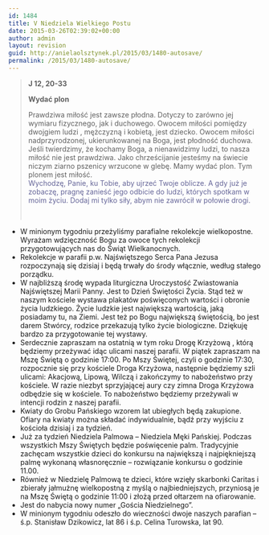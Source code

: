 ```yaml
---
id: 1484
title: V Niedziela Wielkiego Postu
date: 2015-03-26T02:39:02+00:00
author: admin
layout: revision
guid: http://anielaolsztynek.pl/2015/03/1480-autosave/
permalink: /2015/03/1480-autosave/
---
```

> **J 12, 20-33**
> 
> **Wydać plon**
> 
> Prawdziwa miłość jest zawsze płodna. Dotyczy to zarówno jej wymiaru fizycznego, jak i duchowego. Owocem miłości pomiędzy dwojgiem ludzi , mężczyzną i kobietą, jest dziecko. Owocem miłości nadprzyrodzonej, ukierunkowanej na Boga, jest płodność duchowa. Jeśli twierdzimy, że kochamy Boga, a nienawidzimy ludzi, to nasza miłość nie jest prawdziwa. Jako chrześcijanie jesteśmy na świecie niczym ziarno pszenicy wrzucone w glebę. Mamy wydać plon. Tym plonem jest miłość.  
> <span style="color: #666699;">Wychodzę, Panie, ku Tobie, aby ujrzeć Twoje oblicze. A gdy już je zobaczę, pragnę zanieść jego odbicie do ludzi, których spotkam w moim życiu. Dodaj mi tylko siły, abym nie zawrócił w połowie drogi.</span>
> 
> <span style="color: #666699;"><br /> </span>

  * W minionym tygodniu przeżyliśmy parafialne rekolekcje wielkopostne. Wyrażam wdzięczność Bogu za owoce tych rekolekcji przygotowujących nas do Świąt Wielkanocnych.
  * Rekolekcje w parafii p.w. Najświętszego Serca Pana Jezusa rozpoczynają się dzisiaj i będą trwały do środy włącznie, według stałego porządku.
  * W najbliższą środę wypada liturgiczna Uroczystość Zwiastowania Najświętszej Marii Panny. Jest to Dzień Świętości Życia. Stąd też w naszym kościele wystawa plakatów poświęconych wartości i obronie życia ludzkiego. Życie ludzkie jest największą wartością, jaką posiadamy tu, na Ziemi. Jest też po Bogu największą świętością, bo jest darem Stwórcy, rodzice przekazują tylko życie biologiczne. Dziękuję bardzo za przygotowanie tej wystawy.
  * Serdecznie zapraszam na ostatnią w tym roku Drogę Krzyżową , którą będziemy przeżywać idąc ulicami naszej parafii. W piątek zapraszam na Mszę Świętą o godzinie 17:00. Po Mszy Świętej, czyli o godzinie 17:30, rozpocznie się przy kościele Droga Krzyżowa, następnie będziemy szli ulicami: Akacjową, Lipową, Wilczą i zakończymy to nabożeństwo przy kościele. W razie niezbyt sprzyjającej aury czy zimna Droga Krzyżowa odbędzie się w kościele. To nabożeństwo będziemy przeżywali w intencji rodzin z naszej parafii.
  * Kwiaty do Grobu Pańskiego wzorem lat ubiegłych będą zakupione. Ofiary na kwiaty można składać indywidualnie, bądź przy wyjściu z kościoła dzisiaj i za tydzień.
  * Już za tydzień Niedziela Palmowa &#8211; Niedziela Męki Pańskiej. Podczas wszystkich Mszy Świętych będzie poświęcenie palm. Tradycyjnie zachęcam wszystkie dzieci do konkursu na największą i najpiękniejszą palmę wykonaną własnoręcznie &#8211; rozwiązanie konkursu o godzinie 11.00.
  * Również w Niedzielę Palmową te dzieci, które wzięły skarbonki Caritas i zbierały jałmużnę wielkopostną z myślą o najbiedniejszych, przyniosą je na Mszę Świętą o godzinie 11:00 i złożą przed ołtarzem na ofiarowanie.
  * Jest do nabycia nowy numer &#8222;Gościa Niedzielnego&#8221;.
  * W minionym tygodniu odeszło do wieczności dwoje naszych parafian &#8211; ś.p. Stanisław Dzikowicz, lat 86 i ś.p. Celina Turowska, lat 90.